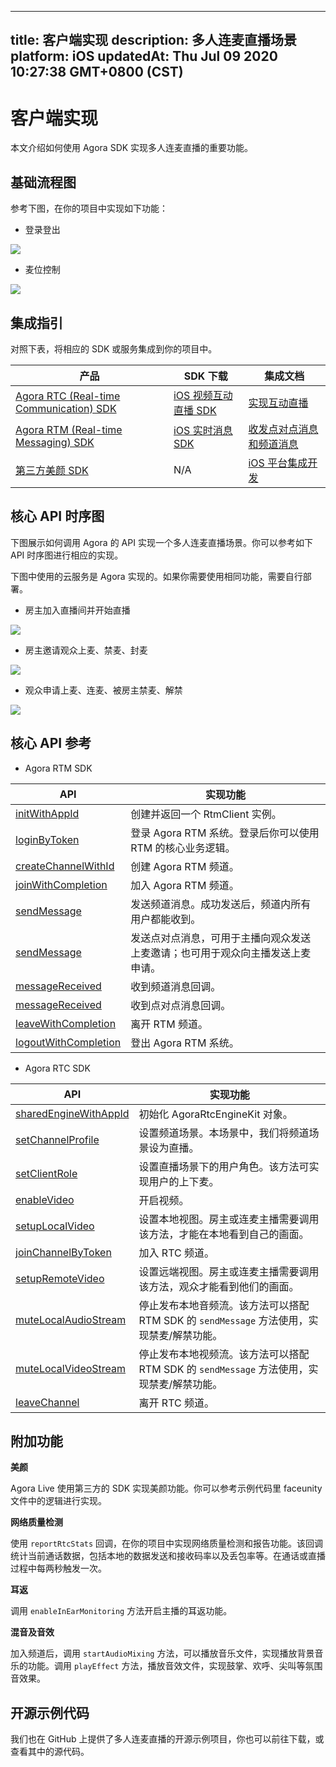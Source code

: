 
---
title: 客户端实现
description: 多人连麦直播场景
platform: iOS
updatedAt: Thu Jul 09 2020 10:27:38 GMT+0800 (CST)
---
# 客户端实现
本文介绍如何使用 Agora SDK 实现多人连麦直播的重要功能。

## 基础流程图

参考下图，在你的项目中实现如下功能：

- 登录登出

![](https://web-cdn.agora.io/docs-files/1592882896382)

- 麦位控制

![](https://web-cdn.agora.io/docs-files/1594108966322)

## 集成指引

对照下表，将相应的 SDK 或服务集成到你的项目中。


| 产品 | SDK 下载 | 集成文档 |
| ---------------- | ---------------- | ---------------- |
| [Agora RTC (Real-time Communication) SDK](https://docs.agora.io/cn/Interactive%20Broadcast/product_live?platform=All%20Platforms)      | [iOS 视频互动直播 SDK](https://docs.agora.io/cn/Agora%20Platform/downloads)      | [实现互动直播](https://docs.agora.io/cn/Interactive%20Broadcast/start_live_ios?platform=iOS) |
| [Agora RTM (Real-time Messaging) SDK](https://docs.agora.io/cn/Real-time-Messaging/product_rtm?platform=All%20Platforms) | [iOS 实时消息 SDK](https://docs.agora.io/cn/Real-time-Messaging/downloads) | [收发点对点消息和频道消息](https://docs.agora.io/cn/Real-time-Messaging/messaging_ios?platform=iOS) |
| [第三方美颜 SDK](https://www.faceunity.com/#/developindex) | N/A | [iOS 平台集成开发](https://www.faceunity.com/docs_develop/#/markdown/integrate/flow_io) |


## 核心 API 时序图

下图展示如何调用 Agora 的 API 实现一个多人连麦直播场景。你可以参考如下 API 时序图进行相应的实现。

<div class="alert note">下图中使用的云服务是 Agora 实现的。如果你需要使用相同功能，需要自行部署。</div>

- 房主加入直播间并开始直播

![](https://web-cdn.agora.io/docs-files/1593503362700)

- 房主邀请观众上麦、禁麦、封麦

![](https://web-cdn.agora.io/docs-files/1594122085807)

- 观众申请上麦、连麦、被房主禁麦、解禁

![](https://web-cdn.agora.io/docs-files/1594122100909)



## 核心 API 参考

- Agora RTM SDK

| API | 实现功能 |
| ---------------- | ---------------- |
| [initWithAppId](https://docs.agora.io/cn/Real-time-Messaging/API%20Reference/RTM_oc/Classes/AgoraRtmKit.html#//api/name/initWithAppId:delegate:)        | 创建并返回一个 RtmClient 实例。      |
| [loginByToken](https://docs.agora.io/cn/Real-time-Messaging/API%20Reference/RTM_oc/Classes/AgoraRtmKit.html#//api/name/loginByToken:user:completion:) | 登录 Agora RTM 系统。登录后你可以使用 RTM 的核心业务逻辑。|
| [createChannelWithId](https://docs.agora.io/cn/Real-time-Messaging/API%20Reference/RTM_oc/Classes/AgoraRtmKit.html#//api/name/createChannelWithId:delegate:) | 创建 Agora RTM 频道。 |
| [joinWithCompletion](https://docs.agora.io/cn/Real-time-Messaging/API%20Reference/RTM_oc/Classes/AgoraRtmChannel.html#//api/name/joinWithCompletion:) | 加入 Agora RTM 频道。|
| [sendMessage](https://docs.agora.io/cn/Real-time-Messaging/API%20Reference/RTM_oc/Classes/AgoraRtmChannel.html#//api/name/sendMessage:completion:) | 发送频道消息。成功发送后，频道内所有用户都能收到。 |
| [sendMessage](https://docs.agora.io/cn/Real-time-Messaging/API%20Reference/RTM_oc/Classes/AgoraRtmKit.html#//api/name/sendMessage:toPeer:sendMessageOptions:completion:) | 发送点对点消息，可用于主播向观众发送上麦邀请；也可用于观众向主播发送上麦申请。|
| [messageReceived](https://docs.agora.io/cn/Real-time-Messaging/API%20Reference/RTM_oc/Protocols/AgoraRtmChannelDelegate.html#//api/name/channel:messageReceived:fromMember:) | 收到频道消息回调。|
| [messageReceived](https://docs.agora.io/cn/Real-time-Messaging/API%20Reference/RTM_oc/Protocols/AgoraRtmDelegate.html#//api/name/rtmKit:messageReceived:fromPeer:) | 收到点对点消息回调。|
| [leaveWithCompletion](https://docs.agora.io/cn/Real-time-Messaging/API%20Reference/RTM_oc/Classes/AgoraRtmChannel.html#//api/name/leaveWithCompletion:) | 离开 RTM 频道。 |
| [logoutWithCompletion](https://docs.agora.io/cn/Real-time-Messaging/API%20Reference/RTM_oc/Classes/AgoraRtmKit.html#//api/name/logoutWithCompletion:) | 登出 Agora RTM 系统。|

- Agora RTC SDK

| API | 实现功能 |
| ---------------- | ---------------- |
|  [sharedEngineWithAppId](https://docs.agora.io/cn/Interactive%20Broadcast/API%20Reference/oc/Classes/AgoraRtcEngineKit.html#//api/name/sharedEngineWithAppId:delegate:)      | 初始化 AgoraRtcEngineKit 对象。      |
| [setChannelProfile](https://docs.agora.io/cn/Interactive%20Broadcast/API%20Reference/oc/Classes/AgoraRtcEngineKit.html#//api/name/setChannelProfile:) | 设置频道场景。本场景中，我们将频道场景设为直播。|
| [setClientRole](https://docs.agora.io/cn/Interactive%20Broadcast/API%20Reference/oc/Classes/AgoraRtcEngineKit.html#//api/name/setClientRole:) | 设置直播场景下的用户角色。该方法可实现用户的上下麦。 |
| [enableVideo](https://docs.agora.io/cn/Interactive%20Broadcast/API%20Reference/oc/Classes/AgoraRtcEngineKit.html#//api/name/enableVideo) | 开启视频。|
| [setupLocalVideo](https://docs.agora.io/cn/Interactive%20Broadcast/API%20Reference/oc/Classes/AgoraRtcEngineKit.html#//api/name/setupLocalVideo:) | 设置本地视图。房主或连麦主播需要调用该方法，才能在本地看到自己的画面。 |
| [joinChannelByToken](https://docs.agora.io/cn/Interactive%20Broadcast/API%20Reference/oc/Classes/AgoraRtcEngineKit.html#//api/name/joinChannelByToken:channelId:info:uid:joinSuccess:) | 加入 RTC 频道。 |
| [setupRemoteVideo](https://docs.agora.io/cn/Interactive%20Broadcast/API%20Reference/oc/Classes/AgoraRtcEngineKit.html#//api/name/setupRemoteVideo:) | 设置远端视图。房主或连麦主播需要调用该方法，观众才能看到他们的画面。|
| [muteLocalAudioStream](https://docs.agora.io/cn/Interactive%20Broadcast/API%20Reference/oc/Classes/AgoraRtcEngineKit.html#//api/name/muteLocalAudioStream:) | 停止发布本地音频流。该方法可以搭配 RTM SDK 的 `sendMessage` 方法使用，实现禁麦/解禁功能。 |
| [muteLocalVideoStream](https://docs.agora.io/cn/Interactive%20Broadcast/API%20Reference/oc/Classes/AgoraRtcEngineKit.html#//api/name/muteLocalVideoStream:) | 停止发布本地视频流。该方法可以搭配 RTM SDK 的 `sendMessage` 方法使用，实现禁麦/解禁功能。 |
| [leaveChannel](https://docs.agora.io/cn/Interactive%20Broadcast/API%20Reference/oc/Classes/AgoraRtcEngineKit.html#//api/name/leaveChannel:) | 离开 RTC 频道。 |

## 附加功能

**美颜**

Agora Live 使用第三方的 SDK 实现美颜功能。你可以参考示例代码里 faceunity 文件中的逻辑进行实现。

**网络质量检测**

使用 `reportRtcStats` 回调，在你的项目中实现网络质量检测和报告功能。该回调统计当前通话数据，包括本地的数据发送和接收码率以及丢包率等。在通话或直播过程中每两秒触发一次。

**耳返**

调用 `enableInEarMonitoring` 方法开启主播的耳返功能。

**混音及音效**

加入频道后，调用 `startAudioMixing` 方法，可以播放音乐文件，实现播放背景音乐的功能。调用 `playEffect` 方法，播放音效文件，实现鼓掌、欢呼、尖叫等氛围音效果。

## 开源示例代码

我们也在 GitHub 上提供了多人连麦直播的开源示例项目，你也可以前往下载，或查看其中的源代码。
